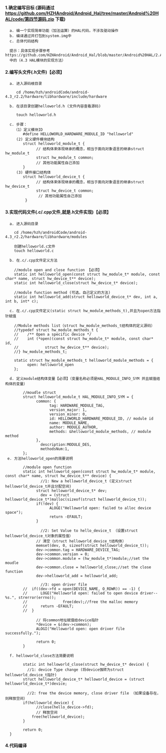 
#### 1.确定编写目标 (源码通过 https://github.com/HZHAndroid/Android_Hal/tree/master/Android%20HAL/code/第四节源码.zip 下载)
      a. 编一个实现简单功能（加法运算）的HAL代码，不涉及驱动操作 
      b. 编译通过并打包到system.img中 
      c. 总体代码结构 
      
      提示：具体实现步骤参考 https://github.com/HZHAndroid/Android_Hal/blob/master/Android%20HAL/2.Android%20Hal%E4%BD%93%E7%B3%BB%E7%BB%93%E6%9E%84%E4%B8%8E%E8%AE%BE%E8%AE%A1%E6%80%9D%E6%83%B3.md
      中的（4.3 HAL模块的实现方法）

#### 2.编写头文件(.h文件)【必须】
      a. 进入源码根目录
      
         cd /home/hzh/androidCode/android-4.3_r2.2/hardware/libhardware/include/hardware
         
      b. 在该目录创建helloworld.h (文件内容查看源码)
      
         touch helloworld.h
         
      c. 步骤：
        （1）定义模块ID
            #define HELLOWORLD_HARDWARE_MODULE_ID "helloworld"
         (2) 定义硬件模块结构
            struct helloworld_module_t {  
                  // 结构体来体现继承的概念，相当于面向对象语言的继承struct hw_module_t
                  struct hw_module_t common;
                  // 其他功能属性自己添加
            }
         (3) 硬件接口结构体
            struct helloworld_device_t {  
                  // 结构体来体现继承的概念，相当于面向对象语言的继承struct hw_device_t
                  struct hw_device_t common;
                   // 其他功能属性自己添加
             }
        
#### 3.实现代码文件(.c/.cpp文件,就是.h文件实现)【必须】
      a. 进入源码目录
      
        cd /home/hzh/androidCode/android-4.3_r2.2/hardware/libhardware/modules
        
        创建helloworld.c文件
        touch helloworld.c
        
      b. 在.c/.cpp文件定义方法
      
        //module open and close function 【必须】
        static int helloworld_open(const struct hw_module_t* module, const char* name, struct hw_device_t** device);
        static int helloworld_close(struct hw_device_t* device);
        
        //module function method (可选，自己定义的方法)
        static int helloworld_add(struct helloworld_device_t* dev, int a, int b, int* c);
        
      c. 在.c/.cpp文件定义(static struct hw_module_methods_t),并且为open方法指针赋值
      
        //Module methods list（struct hw_module_methods_t结构体的定义源码）
        //typedef struct hw_module_methods_t {
        //    /** Open a specific device */
        //    int (*open)(const struct hw_module_t* module, const char* id,
        //            struct hw_device_t** device);
        //} hw_module_methods_t;

        static struct hw_module_methods_t helloworld_module_methods = {
              open: helloworld_open
        };
        
      d. 定义module结构体变量【必须】（变量名称必须是HAL_MODULE_INFO_SYM 并且赋值结构体的变量）
      
            //moudle struct
            struct helloworld_module_t HAL_MODULE_INFO_SYM = {
                  common: {
                        tag: HARDWARE_MODULE_TAG,
                        version_major: 1,
                        version_minor: 0,
                        id: HELLOWORLD_HARDWARE_MODULE_ID, // module id
                        name: MODULE_NAME,
                        author: MODULE_AUTHOR,
                        methods: &helloworld_module_methods, // module method
                  },
                    description:MODULE_DES,
                    methodsNum:1,
            };
     e. 方法helloworld_open的简要说明
     
            //module open function
            static int helloworld_open(const struct hw_module_t* module, const char* name, struct hw_device_t** device) {
                    //1: New a helloworld_device_t (定义struct helloworld_device_t并且分配空间)
                  struct helloworld_device_t* dev;
                    dev = (struct helloworld_device_t*)malloc(sizeof(struct helloworld_device_t));
                  if(!dev) {
                        ALOGE("Helloworld open: failed to alloc device space");
                        return -EFAULT;
                  }

                    //2: Set Value to hello_device_t （设置struct helloworld_device_t对象的属性值）
                  // 清空（struct helloworld_device_t结构体）
                  memset(dev, 0, sizeof(struct helloworld_device_t));
                  dev->common.tag = HARDWARE_DEVICE_TAG;
                  dev->common.version = 0;
                  dev->common.module = (hw_module_t*)module;//set the moudle
                  dev->common.close = helloworld_close;//set the close function
                  dev->helloworld_add = helloworld_add;

                    //3: open driver file
            //	if((dev->fd = open(DEVICE_NAME, O_RDWR)) == -1) {
            //		LOGE("Helloworld open: failed to open device driver-- %s.", strerror(errno));
            //                free(dev);//free the malloc memory
            //		return -EFAULT;
            //	}

                  // 将common地址赋值给device指针
                  *device = &(dev->common);
                  ALOGI("Helloworld open: open driver file successfully.");

                  return 0;
            }
            
      f. helloworld_close方法简要说明
            
            static int helloworld_close(struct hw_device_t* device) {
              //1: device Type change (将device强转为struct helloworld_device_t指针)
            struct helloworld_device_t* helloworld_device = (struct helloworld_device_t*)device;

              //2: free the device memory, close driver file （如果设备存在，则释放空间）
            if(helloworld_device) {
                  //close(hello_device->fd);
                  // 释放空间
                free(helloworld_device);
            }

            return 0;
      }
      
#### 4.代码编译
